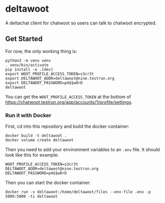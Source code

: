 # deltawoot
A deltachat client for chatwoot so users can talk to chatwoot encrypted.

## Get Started

For now, the only working thing is:

```
python3 -m venv venv
. venv/bin/activate
pip install -e .[dev]
export WOOT_PROFILE_ACCESS_TOKEN=s3cr3t
export DELTAWOOT_ADDR=deltawoot@nine.testrun.org
export DELTAWOOT_PASSWORD=p4$$w0rD
deltawoot
```

You can get the `WOOT_PROFILE_ACCESS_TOKEN`
at the bottom of <https://chatwoot.testrun.org/app/accounts/1/profile/settings>.

### Run it with Docker

First, cd into this repository and build the docker container:

```
docker build -t deltawoot .
docker volume create deltawoot
```

Then you need to add your environment variables to an `.env` file.
It should look like this for example:

```
WOOT_PROFILE_ACCESS_TOKEN=s3cr3t
DELTAWOOT_ADDR=deltawoot@nine.testrun.org
DELTAWOOT_PASSWORD=p4$$w0rD
```

Then you can start the docker container:

```
docker run -v deltawoot:/home/deltawoot/files --env-file .env -p 5000:5000 -ti deltawoot
```

